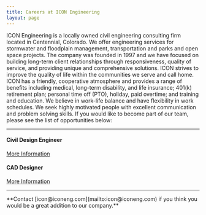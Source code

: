 ```yaml
---
title: Careers at ICON Engineering
layout: page
---
```


ICON Engineering is a locally owned civil engineering consulting firm located in Centennial, Colorado. We offer engineering services for stormwater and floodplain management, transportation and parks and open space projects. The company was founded in 1997 and we have focused on building long-term client relationships through responsiveness, quality of service, and providing unique and comprehensive solutions. ICON strives to improve the quality of life within the communities we serve and call home.
ICON has a friendly, cooperative atmosphere and provides a range of benefits including medical, long-term disability, and life insurance; 401(k) retirement plan; personal time off (PTO), holiday, paid overtime; and training and education. We believe in work-life balance and have flexibility in work schedules. We seek highly motivated people with excellent communication and problem solving skills.  If you would like to become part of our team, please see the list of opportunities below:


<hr>


#### Civil Design Engineer
<td><a href="https://s3-us-west-2.amazonaws.com/iconeng/pdfs/Careers/JobAnnouncement-Civil+Design+Engineer+2018.pdf" > More Information </a></td>


#### CAD Designer
<td><a href="https://s3-us-west-2.amazonaws.com/iconeng/pdfs/Careers/JobAnnouncement-CAD+Designer+2018.pdf" > More Information </a></td>


<hr>
**Contact [icon@iconeng.com](mailto:icon@iconeng.com) if you think you would be a great addition to our company.**
